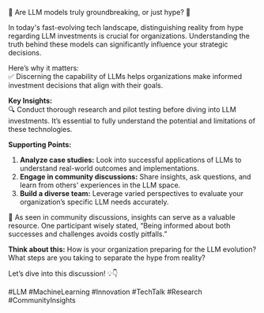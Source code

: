 🚀 Are LLM models truly groundbreaking, or just hype? 🧐  

In today's fast-evolving tech landscape, distinguishing reality from hype regarding LLM investments is crucial for organizations. Understanding the truth behind these models can significantly influence your strategic decisions.  

Here’s why it matters:  
✅ Discerning the capability of LLMs helps organizations make informed investment decisions that align with their goals.  

**Key Insights:**  
🔍 Conduct thorough research and pilot testing before diving into LLM investments. It’s essential to fully understand the potential and limitations of these technologies.  

**Supporting Points:**  
1. **Analyze case studies:** Look into successful applications of LLMs to understand real-world outcomes and implementations.  
2. **Engage in community discussions:** Share insights, ask questions, and learn from others' experiences in the LLM space.  
3. **Build a diverse team:** Leverage varied perspectives to evaluate your organization’s specific LLM needs accurately.  

💬 As seen in community discussions, insights can serve as a valuable resource. One participant wisely stated, “Being informed about both successes and challenges avoids costly pitfalls.”  

**Think about this:** How is your organization preparing for the LLM evolution? What steps are you taking to separate the hype from reality?  

Let’s dive into this discussion! 💡👇  

#LLM #MachineLearning #Innovation #TechTalk #Research #CommunityInsights